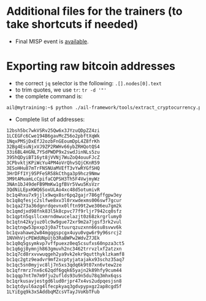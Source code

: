 # Additional files for the trainers (to take shortcuts if needed)

- Final MISP event is [available](./files).

# Exporting raw bitcoin addresses 
- the correct `jq` selector is the following: `.[].nodes[0].text`
- to trim quotes, we use `tr`: `tr -d '"'`
- the complete command is:
```bash 
ail@mytraining:~$ python ./ail-framework/tools/extract_cryptocurrency.py -t bitcoin  | jq .[].nodes[0].text | tr -d '"'
```
- Complete list of addresses:
```
12bsh5bc7wkVSRv25Qw6x3JYzuQDpZZ4zi
1LCEGFc6Cwe194B6gavMcZ56o2pbftXqWk
1NqxPMSjDxEfJ2ozbFnGEoumDpL4Z8frKh
32Bg4EsuNjxVJ9ZP2RWHv66ybZRHQotQS4
33i6BL4HGNL7YSdPWDP9x2swdJinNLs5zu
395hQDyiBT16yt8jVVNj7WuZoQ4ouuFJcZ
3CPbvktjKPiWcYu4PM4oVrQhvSQjCKnR59
3ESoHHu87mTrFNSNUaMVEfT3vYwRYGfSHQ
3HrDFf1Yj95PFeSR58kCthga3p9hcz9Nmw
3M9tAMuamLcCpifaCQPSH3Th5F4VwjmyWz
3NAn1bJ49deFB9MmKw1gfBVr5Vwu5KsVzr
3QdNiLEpxKWQ6SoxULAo4xc48d5otumivR
bc1q4hxu7x9jjlx9wqx8sr6pq2gajr786gffgpw3ey
bc1q8qfesjc2slfwe8xv3l0rxwdexms006swf7gcur
bc1qa273a36dgnrdqevnx0lftn99t2we306eu7gm2k
bc1qmdjxd98fnk83l5k8cpvc77f9rljr7942cq0sfz
bc1qptn5qsllcxmrndmwucelazjt0z68zkrgrlumy0
bc1qtn42kyjuz0lc9w9gue72xr9m2a7jgsf3rk2vul
bc1qtnqw53pxxp3j0a7ttuurqzuzxnn66su8svwv6k
bc1qvahawe2w84mgqgspcgx4uyu0vgw6r9y96srcj2
1NVHhVjcPEWdUNpUjb3RaBWPw2WdvZ7JEk
bc1q0q5gsymkvp7vffpuexz0eq5csufxs60npza3ct5
bc1q6gj8ymnjh863gmuvh2nc3462trrvzlxf2atzxn
bc1q7cd8rxvvwuqgeh2ya9vk2ekr9qutthyklzkamf8
bc1qc2gtz9eadvr9mf2xcptyjatajakx93schz35aq7
bc1qc5sn0myjvc8lj7n5xs3qdq6k9t07xn6vtew2ze
bc1qfrmrz7nx6c62qdf6gqk65yajn2k89hfy9cum44
bc1qqp7nt7m7m9fju2uflds93u9n5du78q3mhx6qss
bc1qrkusavjestgd6lud0rjpr47x4vs2udpqesjsn8
bc1qtdyul6azg4lfecpkyaq3gdvpypxgz2ap8cgd5f
1LYiEgq9k3xSAddbqMZcsVTayJVoKbTFub
```